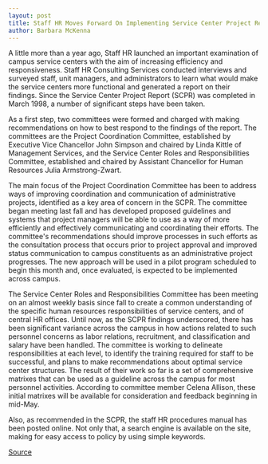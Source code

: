 ```yaml
---
layout: post
title: Staff HR Moves Forward On Implementing Service Center Project Report
author: Barbara McKenna
---
```


A little more than a year ago, Staff HR launched an important examination of campus service centers with the aim of increasing efficiency and responsiveness. Staff HR Consulting Services conducted interviews and surveyed staff, unit managers, and administrators to learn what would make the service centers more functional and generated a report on their findings. Since the Service Center Project Report (SCPR) was completed in March 1998, a number of significant steps have been taken.

As a first step, two committees were formed and charged with making recommendations on how to best respond to the findings of the report. The committees are the Project Coordination Committee, established by Executive Vice Chancellor John Simpson and chaired by Linda Kittle of Management Services, and the Service Center Roles and Responsibilities Committee, established and chaired by Assistant Chancellor for Human Resources Julia Armstrong-Zwart.

The main focus of the Project Coordination Committee has been to address ways of improving coordination and communication of administrative projects, identified as a key area of concern in the SCPR. The committee began meeting last fall and has developed proposed guidelines and systems that project managers will be able to use as a way of more efficiently and effectively communicating and coordinating their efforts. The committee's recommendations should improve processes in such efforts as the consultation process that occurs prior to project approval and improved status communication to campus constituents as an administrative project progresses. The new approach will be used in a pilot program scheduled to begin this month and, once evaluated, is expected to be implemented across campus.

The Service Center Roles and Responsibilities Committee has been meeting on an almost weekly basis since fall to create a common understanding of the specific human resources responsibilities of service centers, and of central HR offices. Until now, as the SCPR findings underscored, there has been significant variance across the campus in how actions related to such personnel concerns as labor relations, recruitment, and classification and salary have been handled. The committee is working to delineate responsibilities at each level, to identify the training required for staff to be successful, and plans to make recommendations about optimal service center structures. The result of their work so far is a set of comprehensive matrixes that can be used as a guideline across the campus for most personnel activities. According to committee member Celena Allison, these initial matrixes will be available for consideration and feedback beginning in mid-May.

Also, as recommended in the SCPR, the staff HR procedures manual has been posted online. Not only that, a search engine is available on the site, making for easy access to policy by using simple keywords.

[Source](http://www1.ucsc.edu/oncampus/currents/98-99/05-10/hr.htm "Permalink to Human Resources Service Center Project Report; 05-10-99")
